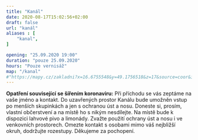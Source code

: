 ```yaml
---
title: "Kanál"
date: 2020-08-17T15:02:56+02:00
draft: false
url: "kanál"
aliases : [
    "kanal",
]

opening: "25.09.2020 19:00"
duration: "pouze 25.09.2020"
hours: "Pouze vernisáž"
map: "/kanal"
#"https://mapy.cz/zakladni?x=16.6755548&y=49.1756518&z=17&source=coor&id=16.675404629967574%2C49.17613221437531"
---
```


**Opatření související se šířením koronaviru:**
Při příchodu se vás zeptáme na vaše jméno a kontakt. Do uzavřených prostor Kanálu bude umožněn vstup po menších skupinkách a jen s ochranou úst a nosu. Doneste si, prosím, vlastní občerstvení a na místě ho s nikým nesdílejte. Na místě bude k dispozici lahvové pivo a limonády. Zvažte použití ochrany úst a nosu i ve venkovních prostorech. Omezte kontakt s osobami mimo váš nejbližší okruh, dodržujte rozestupy. Děkujeme za pochopení.